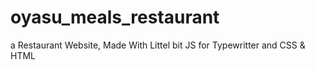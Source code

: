 # oyasu_meals_restaurant
a Restaurant Website, Made With Littel bit JS for Typewritter and CSS &amp; HTML
